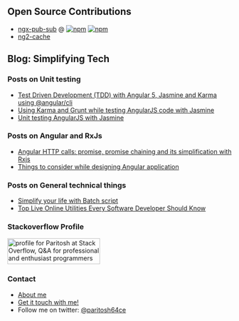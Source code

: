 ## Open Source Contributions

- [ngx-pub-sub](https://github.com/paritosh64ce/ngx-pub-sub) @ [![npm](https://img.shields.io/npm/v/@pscoped/ngx-pub-sub.svg)](https://www.npmjs.com/package/@pscoped/ngx-pub-sub) [![npm](https://img.shields.io/npm/dt/@pscoped/ngx-pub-sub.svg)](https://www.npmjs.com/package/@pscoped/ngx-pub-sub)
- [ng2-cache](https://github.com/paritosh64ce/ng2-cache/graphs/contributors)


## Blog: Simplifying Tech

### Posts on Unit testing

- [Test Driven Development (TDD) with Angular 5, Jasmine and Karma using @angular/cli](https://simplifyingtechblog.wordpress.com/2018/04/19/test-driven-development-tdd-with-angular-5-jasmine-and-karma-using-angular-cli)
- [Using Karma and Grunt while testing AngularJS code with Jasmine](https://simplifyingtechblog.wordpress.com/2017/06/25/using-karma-grunt-while-testing-angularjs-jasmine/)
- [Unit testing AngularJS with Jasmine](https://simplifyingtechblog.wordpress.com/2017/06/13/unit-testing-angularjs-with-jasmine/)

### Posts on Angular and RxJs

- [Angular HTTP calls: promise, promise chaining and its simplification with Rxjs](https://simplifyingtechblog.wordpress.com/2017/11/12/angular-http-promise-chaining-simplification-with-rxjs/)
- [Things to consider while designing Angular application](https://simplifyingtechblog.wordpress.com/2019/03/22/things-to-consider-designing-angular-application/)

### Posts on General technical things

- [Simplify your life with Batch script](https://simplifyingtechblog.wordpress.com/2017/07/02/simplify-your-life-with-batch-scripts/)
- [Top Live Online Utilities Every Software Developer Should Know](https://simplifyingtechblog.wordpress.com/2017/07/12/top-live-online-utilities-every-software-developer-should-know/)




### Stackoverflow Profile

<a href="https://stackoverflow.com/users/1417185/paritosh"><img src="https://stackoverflow.com/users/flair/1417185.png" width="208" height="58" alt="profile for Paritosh at Stack Overflow, Q&amp;A for professional and enthusiast programmers" title="profile for Paritosh at Stack Overflow, Q&amp;A for professional and enthusiast programmers"></a>

### Contact

- [About me](https://simplifyingtechblog.wordpress.com/about/)
- [Get it touch with me!](https://simplifyingtechblog.wordpress.com/contact/)
- Follow me on twitter: [@paritosh64ce](https://twitter.com/@paritosh64ce)
